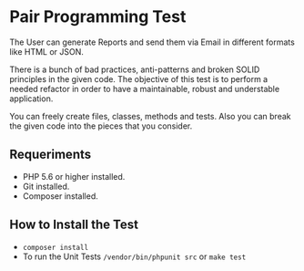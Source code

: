 # Pair Programming Test

The User can generate Reports and send them via Email in different formats like HTML or JSON.
 
 
There is a bunch of bad practices, anti-patterns and broken SOLID principles in the given code. The objective of this test is to perform a needed refactor in order to have a maintainable, robust and understable application.

You can freely create files, classes, methods and tests. Also you can break the given code into the pieces that you consider.

## Requeriments

- PHP 5.6 or higher installed.
- Git installed.
- Composer installed.

## How to Install the Test

- `composer install`
- To run the Unit Tests `/vendor/bin/phpunit src` or `make test`
